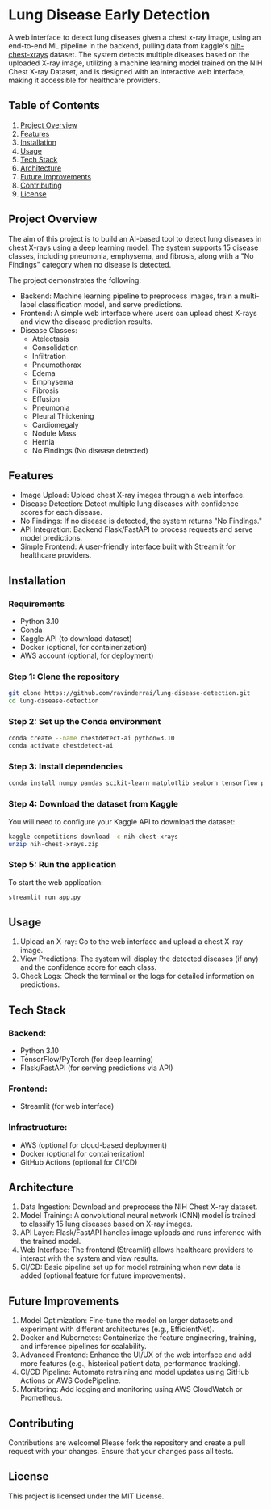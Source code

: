 # Lung Disease Early Detection

A web interface to detect lung diseases given a chest x-ray image, using an end-to-end ML pipeline in the backend, pulling data from kaggle's [nih-chest-xrays](https://www.kaggle.com/competitions/nih-chest-xrays) dataset. The system detects multiple diseases based on the uploaded X-ray image, utilizing a machine learning model trained on the NIH Chest X-ray Dataset, and is designed with an interactive web interface, making it accessible for healthcare providers.

## Table of Contents

1. [Project Overview](#project-overview)
2. [Features](#features)
3. [Installation](#installation)
4. [Usage](#usage)
5. [Tech Stack](#tech-stack)
6. [Architecture](#architecture)
7. [Future Improvements](#future-improvements)
8. [Contributing](#contributing)
9. [License](#license)

## Project Overview

The aim of this project is to build an AI-based tool to detect lung diseases in chest X-rays using a deep learning model. The system supports 15 disease classes, including pneumonia, emphysema, and fibrosis, along with a "No Findings" category when no disease is detected.

The project demonstrates the following:

- Backend: Machine learning pipeline to preprocess images, train a multi-label classification model, and serve predictions.
- Frontend: A simple web interface where users can upload chest X-rays and view the disease prediction results.
- Disease Classes:
  + Atelectasis
  + Consolidation
  + Infiltration
  + Pneumothorax
  + Edema
  + Emphysema
  + Fibrosis
  + Effusion
  + Pneumonia
  + Pleural Thickening
  + Cardiomegaly
  + Nodule Mass
  + Hernia
  + No Findings (No disease detected)

## Features

- Image Upload: Upload chest X-ray images through a web interface.
- Disease Detection: Detect multiple lung diseases with confidence scores for each disease.
- No Findings: If no disease is detected, the system returns "No Findings."
- API Integration: Backend Flask/FastAPI to process requests and serve model predictions.
- Simple Frontend: A user-friendly interface built with Streamlit for healthcare providers.

## Installation

### Requirements

- Python 3.10
- Conda
- Kaggle API (to download dataset)
- Docker (optional, for containerization)
- AWS account (optional, for deployment)

### Step 1: Clone the repository

```bash
git clone https://github.com/ravinderrai/lung-disease-detection.git
cd lung-disease-detection
```

### Step 2: Set up the Conda environment

```bash
conda create --name chestdetect-ai python=3.10
conda activate chestdetect-ai
```

### Step 3: Install dependencies

```bash
conda install numpy pandas scikit-learn matplotlib seaborn tensorflow pytorch torchvision flask fastapi streamlit -c conda-forge
```

### Step 4: Download the dataset from Kaggle

You will need to configure your Kaggle API to download the dataset:

```bash
kaggle competitions download -c nih-chest-xrays
unzip nih-chest-xrays.zip
```

### Step 5: Run the application

To start the web application:

```bash
streamlit run app.py
```

## Usage

1. Upload an X-ray: Go to the web interface and upload a chest X-ray image.
2. View Predictions: The system will display the detected diseases (if any) and the confidence score for each class.
3. Check Logs: Check the terminal or the logs for detailed information on predictions.

## Tech Stack

### Backend:
- Python 3.10
- TensorFlow/PyTorch (for deep learning)
- Flask/FastAPI (for serving predictions via API)

### Frontend:
- Streamlit (for web interface)

### Infrastructure:
- AWS (optional for cloud-based deployment)
- Docker (optional for containerization)
- GitHub Actions (optional for CI/CD)

## Architecture

1. Data Ingestion: Download and preprocess the NIH Chest X-ray dataset.
2. Model Training: A convolutional neural network (CNN) model is trained to classify 15 lung diseases based on X-ray images.
3. API Layer: Flask/FastAPI handles image uploads and runs inference with the trained model.
4. Web Interface: The frontend (Streamlit) allows healthcare providers to interact with the system and view results.
5. CI/CD: Basic pipeline set up for model retraining when new data is added (optional feature for future improvements).

## Future Improvements

1. Model Optimization: Fine-tune the model on larger datasets and experiment with different architectures (e.g., EfficientNet).
2. Docker and Kubernetes: Containerize the feature engineering, training, and inference pipelines for scalability.
3. Advanced Frontend: Enhance the UI/UX of the web interface and add more features (e.g., historical patient data, performance tracking).
4. CI/CD Pipeline: Automate retraining and model updates using GitHub Actions or AWS CodePipeline.
5. Monitoring: Add logging and monitoring using AWS CloudWatch or Prometheus.

## Contributing

Contributions are welcome! Please fork the repository and create a pull request with your changes. Ensure that your changes pass all tests.

## License

This project is licensed under the MIT License.
